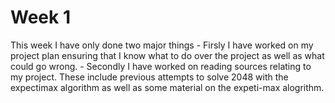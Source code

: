 # Week 1
This week I have only done two major things
	- Firsly I have worked on my project plan ensuring that I know what to do over the project as well as what could go wrong.
	- Secondly I have worked on reading sources relating to my project. These include previous attempts to solve 2048 with the
	  expectimax algorithm as well as some material on the expeti-max alogrithm.
